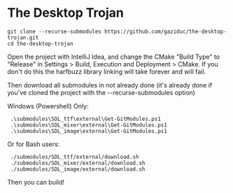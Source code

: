 
# The Desktop Trojan

```shell
git clone --recurse-submodules https://github.com/gaziduc/the-desktop-trojan.git
cd the-desktop-trojan
```

Open the project with IntelliJ Idea, and change the CMake "Build Type" to "Release" in Settings > Build, Execution and Deployment > CMake. If you don't do this the harfbuzz library linking will take forever and will fail.
 
Then download all submodules in not already done (it's already done if you've cloned the project with the --recurse-submodules option)

Windows (Powershell) Only:
```shell
 .\submodules\SDL_ttf\external\Get-GitModules.ps1
 .\submodules\SDL_mixer\external\Get-GitModules.ps1
 .\submodules\SDL_image\external\Get-GitModules.ps1
```

Or for Bash users:
```shell
 ./submodules/SDL_ttf/external/download.sh
 ./submodules/SDL_mixer/external/download.sh
 ./submodules/SDL_image/external/download.sh
```

Then you can build!